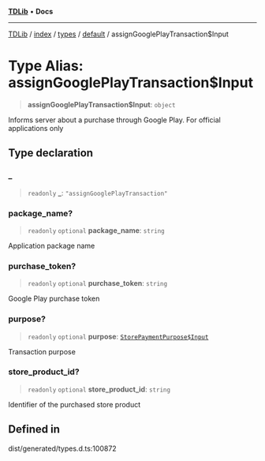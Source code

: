 [**TDLib**](../../../../../../README.md) • **Docs**

***

[TDLib](../../../../../../modules.md) / [index](../../../../../README.md) / [types](../../../README.md) / [default](../README.md) / assignGooglePlayTransaction$Input

# Type Alias: assignGooglePlayTransaction$Input

> **assignGooglePlayTransaction$Input**: `object`

Informs server about a purchase through Google Play. For official applications only

## Type declaration

### \_

> `readonly` **\_**: `"assignGooglePlayTransaction"`

### package\_name?

> `readonly` `optional` **package\_name**: `string`

Application package name

### purchase\_token?

> `readonly` `optional` **purchase\_token**: `string`

Google Play purchase token

### purpose?

> `readonly` `optional` **purpose**: [`StorePaymentPurpose$Input`](StorePaymentPurpose$Input.md)

Transaction purpose

### store\_product\_id?

> `readonly` `optional` **store\_product\_id**: `string`

Identifier of the purchased store product

## Defined in

dist/generated/types.d.ts:100872
